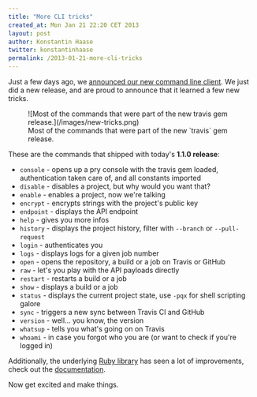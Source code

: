 ```yaml
---
title: "More CLI tricks"
created_at: Mon Jan 21 22:20 CET 2013
layout: post
author: Konstantin Haase
twitter: konstantinhaase
permalink: /2013-01-21-more-cli-tricks
---
```


Just a few days ago, we [announced our new command line client](/2013-01-14-new-client/).
We just did a new release, and are proud to announce that it learned a few new tricks.

<figure>
  ![Most of the commands that were part of the new travis gem release.](/images/new-tricks.png)
  <figcaption>Most of the commands that were part of the new `travis` gem release.</figcaption>
</figure>

These are the commands that shipped with today's **1.1.0 release**:

* `console` - opens up a pry console with the travis gem loaded, authentication taken care of, and all constants imported
* `disable` - disables a project, but why would you want that?
* `enable` - enables a project, now we're talking
* `encrypt` - encrypts strings with the project's public key
* `endpoint` - displays the API endpoint
* `help` - gives you more infos
* `history` - displays the project history, filter with `--branch` or `--pull-request`
* `login` - authenticates you
* `logs` - displays logs for a given job number
* `open` - opens the repository, a build or a job on Travis or GitHub
* `raw` - let's you play with the API payloads directly
* `restart` - restarts a build or a job
* `show` - displays a build or a job
* `status` - displays the current project state, use `-pqx` for shell scripting galore
* `sync` - triggers a new sync between Travis CI and GitHub
* `version` - well... you know, the version
* `whatsup` - tells you what's going on on Travis
* `whoami` - in case you forgot who you are (or want to check if you're logged in)

Additionally, the underlying [Ruby library](https://github.com/travis-ci/travis#ruby-library) has seen a lot of improvements, check out the [documentation](https://github.com/travis-ci/travis#readme).

Now get excited and make things.
